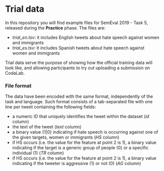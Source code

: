 # Trial data #

In this repository you will find example files for SemEval 2019 - Task 5, released during the  **Practice** phase. The files are:

* *trial_en.tsv*: it includes English tweets about hate speech against women and immigrants
* *trial_es.tsv*: it includes Spanish tweets about hate speech against women and immigrants

Trial data serve the purpose of showing how the official training data will look like, and allowing participants to try out uploading a submission on CodaLab.

### File format ###
The data have been encoded with the same format, independently of the task and language. Such format consists of a tab-separated file with one line per tweet containing the following fields:  
* a numeric ID that uniquely identifies the tweet within the dataset (*id* column)
* the text of the tweet (*text* column)
* a binary value {1|0} indicating if hate speech is occurring against one of the given targets, women or immigrants (*HS* column)
* if HS occurs (i.e. the value for the feature at point 2 is 1), a binary value indicating if the target is a generic group of people (0) or a specific individual (1) (*TR* column)
* if HS occurs (i.e. the value for the feature at point 2 is 1), a binary value indicating if the tweeter is aggressive (1) or not (0) (*AG* column)






